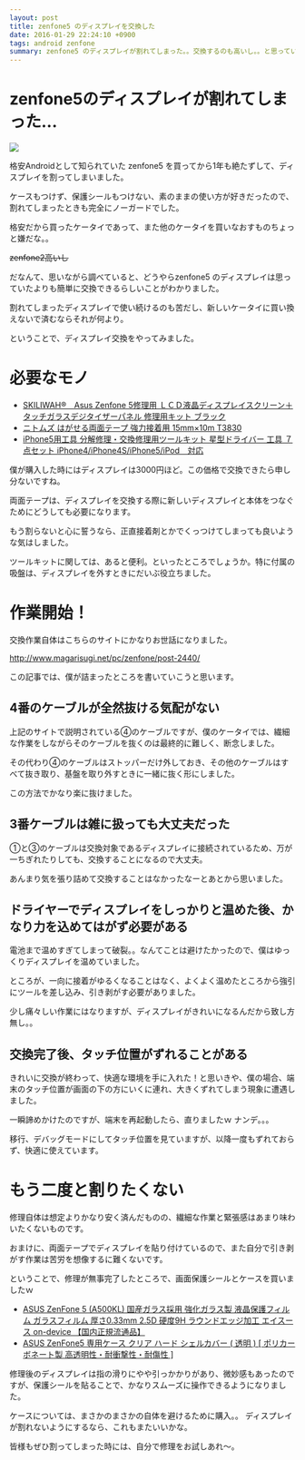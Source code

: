 ```yaml
---
layout: post
title: zenfone5 のディスプレイを交換した
date: 2016-01-29 22:24:10 +0900
tags: android zenfone
summary: zenfone5 のディスプレイが割れてしまった。。交換するのも高いし。。と思っている方必見です。 自力でやるのもそんなに大変じゃないです。少しだけ苦労しますが、自分でディスプレイ交換したくなったら、ぜひ読んで下さい :)
---
```


# zenfone5のディスプレイが割れてしまった...

![](https://skim.milk200.cc/20160129_zenfone5/IMG_2868.jpg)

格安Androidとして知られていた zenfone5 を買ってから1年も絶たずして、ディスプレイを割ってしまいました。

ケースもつけず、保護シールもつけない、素のままの使い方が好きだったので、割れてしまったときも完全にノーガードでした。

格安だから買ったケータイであって、また他のケータイを買いなおすものちょっと嫌だな。。

~~zenfone2高いし~~

だなんて、思いながら調べていると、どうやらzenfone5 のディスプレイは思っていたよりも簡単に交換できるらしいことがわかりました。

割れてしまったディスプレイで使い続けるのも苦だし、新しいケータイに買い換えないで済むならそれが何より。

ということで、ディスプレイ交換をやってみました。

# 必要なモノ

- <a rel="nofollow" href="http://www.amazon.co.jp/gp/product/B00MYT1FE0/ref=as_li_ss_tl?ie=UTF8&camp=247&creative=7399&creativeASIN=B00MYT1FE0&linkCode=as2&tag=tanukiti_blog-22">SKILIWAH®　Asus Zenfone 5修理用 ＬＣＤ液晶ディスプレイスクリーン＋タッチガラスデジタイザーパネル 修理用キット ブラック</a><img src="http://ir-jp.amazon-adsystem.com/e/ir?t=tanukiti_blog-22&l=as2&o=9&a=B00MYT1FE0" width="1" height="1" border="0" alt="" style="border:none !important; margin:0px !important;" />
- <a rel="nofollow" href="http://www.amazon.co.jp/gp/product/B0026RCEWC/ref=as_li_ss_tl?ie=UTF8&camp=247&creative=7399&creativeASIN=B0026RCEWC&linkCode=as2&tag=tanukiti_blog-22">ニトムズ はがせる両面テープ 強力接着用 15mm×10m T3830</a><img src="http://ir-jp.amazon-adsystem.com/e/ir?t=tanukiti_blog-22&l=as2&o=9&a=B0026RCEWC" width="1" height="1" border="0" alt="" style="border:none !important; margin:0px !important;" />
- <a rel="nofollow" href="http://www.amazon.co.jp/gp/product/B00LZ0GBOI/ref=as_li_ss_tl?ie=UTF8&camp=247&creative=7399&creativeASIN=B00LZ0GBOI&linkCode=as2&tag=tanukiti_blog-22">iPhone5用工具 分解修理・交換修理用ツールキット 星型ドライバー 工具 ７点セット iPhone4/iPhone4S/iPhone5/iPod　対応</a><img src="http://ir-jp.amazon-adsystem.com/e/ir?t=tanukiti_blog-22&l=as2&o=9&a=B00LZ0GBOI" width="1" height="1" border="0" alt="" style="border:none !important; margin:0px !important;" />

僕が購入した時にはディスプレイは3000円ほど。この価格で交換できたら申し分ないですね。

両面テープは、ディスプレイを交換する際に新しいディスプレイと本体をつなぐためにどうしても必要になります。

もう割らないと心に誓うなら、正直接着剤とかでくっつけてしまっても良いような気はしました。

ツールキットに関しては、あると便利。といったところでしょうか。特に付属の吸盤は、ディスプレイを外すときにだいぶ役立ちました。

# 作業開始！

交換作業自体はこちらのサイトにかなりお世話になりました。

http://www.magarisugi.net/pc/zenfone/post-2440/

この記事では、僕が詰まったところを書いていこうと思います。

## 4番のケーブルが全然抜ける気配がない

上記のサイトで説明されている④のケーブルですが、僕のケータイでは、繊細な作業をしながらそのケーブルを抜くのは最終的に難しく、断念しました。

その代わり④のケーブルはストッパーだけ外しておき、その他のケーブルはすべて抜き取り、基盤を取り外すときに一緒に抜く形にしました。

この方法でかなり楽に抜けました。

## 3番ケーブルは雑に扱っても大丈夫だった

①と③のケーブルは交換対象であるディスプレイに接続されているため、万が一ちぎれたりしても、交換することになるので大丈夫。

あんまり気を張り詰めて交換することはなかったなーとあとから思いました。

## ドライヤーでディスプレイをしっかりと温めた後、かなり力を込めてはがず必要がある

電池まで温めすぎてしまって破裂。。なんてことは避けたかったので、僕はゆっくりディスプレイを温めていました。

ところが、一向に接着がゆるくなることはなく、よくよく温めたところから強引にツールを差し込み、引き剥がす必要がありました。

少し痛々しい作業にはなりますが、ディスプレイがきれいになるんだから致し方無し。。

## 交換完了後、タッチ位置がずれることがある

きれいに交換が終わって、快適な環境を手に入れた！と思いきや、僕の場合、端末のタッチ位置が画面の下の方にいくに連れ、大きくずれてしまう現象に遭遇しました。

一瞬諦めかけたのですが、端末を再起動したら、直りましたｗ ナンデ。。。

移行、デバッグモードにしてタッチ位置を見ていますが、以降一度もずれておらず、快適に使えています。

# もう二度と割りたくない

修理自体は想定よりかなり安く済んだものの、繊細な作業と緊張感はあまり味わいたくないものです。

おまけに、両面テープでディスプレイを貼り付けているので、また自分で引き剥がす作業は苦労を想像するに難くないです。

ということで、修理が無事完了したところで、画面保護シールとケースを買いましたｗ

- <a rel="nofollow" href="http://www.amazon.co.jp/gp/product/B00PH8ER2M/ref=as_li_ss_tl?ie=UTF8&camp=247&creative=7399&creativeASIN=B00PH8ER2M&linkCode=as2&tag=tanukiti_blog-22">ASUS ZenFone 5 (A500KL) 国産ガラス採用 強化ガラス製 液晶保護フィルム ガラスフィルム 厚さ0.33mm 2.5D 硬度9H ラウンドエッジ加工 エイスース on-device 【国内正規流通品】</a><img src="http://ir-jp.amazon-adsystem.com/e/ir?t=tanukiti_blog-22&l=as2&o=9&a=B00PH8ER2M" width="1" height="1" border="0" alt="" style="border:none !important; margin:0px !important;" />
- <a rel="nofollow" href="http://www.amazon.co.jp/gp/product/B00PORKTBO/ref=as_li_ss_tl?ie=UTF8&camp=247&creative=7399&creativeASIN=B00PORKTBO&linkCode=as2&tag=tanukiti_blog-22">ASUS ZenFone5 専用ケース クリア ハード シェルカバー ( 透明 ) [ ポリカーボネート製 高透明性・耐衝撃性・耐傷性 ]</a><img src="http://ir-jp.amazon-adsystem.com/e/ir?t=tanukiti_blog-22&l=as2&o=9&a=B00PORKTBO" width="1" height="1" border="0" alt="" style="border:none !important; margin:0px !important;" />

修理後のディスプレイは指の滑りにやや引っかかりがあり、微妙感もあったのですが、保護シールを貼ることで、かなりスムーズに操作できるようになりました。

ケースについては、まさかのまさかの自体を避けるために購入。。 ディスプレイが割れないようにするなら、これもまたいいかな。

皆様もぜひ割ってしまった時には、自分で修理をお試しあれ〜。
